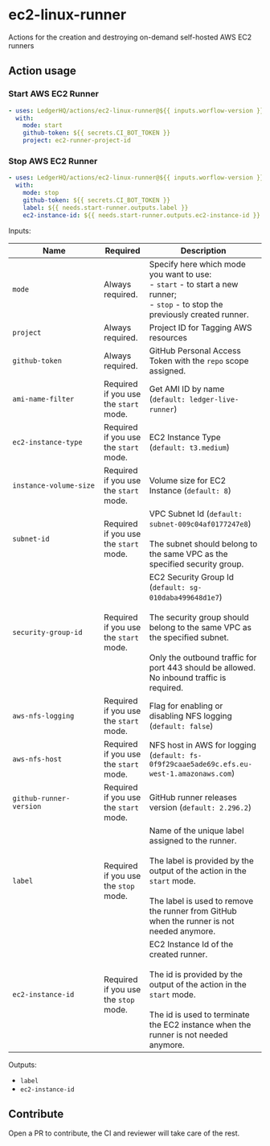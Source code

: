 # ec2-linux-runner

Actions for the creation and destroying on-demand self-hosted AWS EC2 runners

## Action usage

### Start AWS EC2 Runner

```yaml
- uses: LedgerHQ/actions/ec2-linux-runner@${{ inputs.worflow-version }}
  with:
    mode: start
    github-token: ${{ secrets.CI_BOT_TOKEN }}
    project: ec2-runner-project-id
```

### Stop AWS EC2 Runner

```yaml
- uses: LedgerHQ/actions/ec2-linux-runner@${{ inputs.worflow-version }}
  with:
    mode: stop
    github-token: ${{ secrets.CI_BOT_TOKEN }}
    label: ${{ needs.start-runner.outputs.label }}
    ec2-instance-id: ${{ needs.start-runner.outputs.ec2-instance-id }}
```

Inputs:

| &nbsp;&nbsp;&nbsp;&nbsp;&nbsp;&nbsp;&nbsp;&nbsp;&nbsp;&nbsp;&nbsp;&nbsp;&nbsp;&nbsp;Name&nbsp;&nbsp;&nbsp;&nbsp;&nbsp;&nbsp;&nbsp;&nbsp;&nbsp;&nbsp;&nbsp;&nbsp;&nbsp;&nbsp; | Required                                   | Description                                                                                                                                                                                                                                                                                                                           |
| ---------------------------------------------------------------------------------------------------------------------------------------------------------------------------- | ------------------------------------------ | ------------------------------------------------------------------------------------------------------------------------------------------------------------------------------------------------------------------------------------------------------------------------------------------------------------------------------------- |
| `mode`                                                                                                                                                                       | Always required.                           | Specify here which mode you want to use: <br> - `start` - to start a new runner; <br> - `stop` - to stop the previously created runner.                                                                                                                                                                                               |
| `project`                                                                                                                                                                    | Always required.                           | Project ID for Tagging AWS resources                                                                                                                                                                                                                                                                                                  |
| `github-token`                                                                                                                                                               | Always required.                           | GitHub Personal Access Token with the `repo` scope assigned.                                                                                                                                                                                                                                                                          |
| `ami-name-filter`                                                                                                                                                            | Required if you use the `start` mode.      | Get AMI ID by name (`default: ledger-live-runner`)                                                                                                                                                                                                                                                                                    |
| `ec2-instance-type`                                                                                                                                                          | Required if you use the `start` mode.      | EC2 Instance Type (`default: t3.medium`)                                                                                                                                                                                                                                                                                              |
| `instance-volume-size`                                                                                                                                                       | Required if you use the `start` mode.      | Volume size for EC2 Instance (`default: 8`)                                                                                                                                                                                                                                                                                           |
| `subnet-id`                                                                                                                                                                  | Required if you use the `start` mode.      | VPC Subnet Id (`default: subnet-009c04af0177247e8`) <br><br> The subnet should belong to the same VPC as the specified security group.                                                                                                                                                                                                |
| `security-group-id`                                                                                                                                                          | Required if you use the `start` mode.      | EC2 Security Group Id (`default: sg-010daba499648d1e7`) <br><br> The security group should belong to the same VPC as the specified subnet. <br><br> Only the outbound traffic for port 443 should be allowed. No inbound traffic is required.                                                                                         |
| `aws-nfs-logging`                                                                                                                                                            | Required if you use the `start` mode.      | Flag for enabling or disabling NFS logging (`default: false`)                                                                                                                                                                                                                                                                         |
| `aws-nfs-host`                                                                                                                                                               | Required if you use the `start` mode.      | NFS host in AWS for logging (`default: fs-0f9f29caae5ade69c.efs.eu-west-1.amazonaws.com`)                                                                                                                                                                                                                                             |
| `github-runner-version`                                                                                                                                                      | Required if you use the `start` mode.      | GitHub runner releases version (`default: 2.296.2`)                                                                                                                                                                                                                                                                                   |
| `label`                                                                                                                                                                      | Required if you use the `stop` mode.       | Name of the unique label assigned to the runner. <br><br> The label is provided by the output of the action in the `start` mode. <br><br> The label is used to remove the runner from GitHub when the runner is not needed anymore.                                                                                                   |
| `ec2-instance-id`                                                                                                                                                            | Required if you use the `stop` mode.       | EC2 Instance Id of the created runner. <br><br> The id is provided by the output of the action in the `start` mode. <br><br> The id is used to terminate the EC2 instance when the runner is not needed anymore.                                                                                                                      |

Outputs:

- `label`
- `ec2-instance-id`

## Contribute

Open a PR to contribute, the CI and reviewer will take care of the rest.
